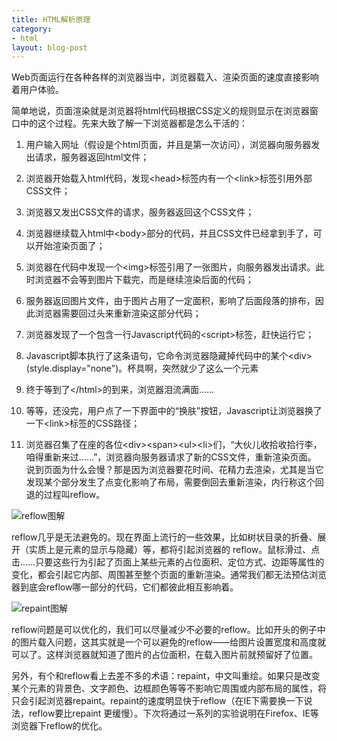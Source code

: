 ```yaml
---
title: HTML解析原理
category:
- html
layout: blog-post
---
```


Web页面运行在各种各样的浏览器当中，浏览器载入、渲染页面的速度直接影响着用户体验。

简单地说，页面渲染就是浏览器将html代码根据CSS定义的规则显示在浏览器窗口中的这个过程。先来大致了解一下浏览器都是怎么干活的：

   1. 用户输入网址（假设是个html页面，并且是第一次访问），浏览器向服务器发出请求，服务器返回html文件；

   2. 浏览器开始载入html代码，发现&lt;head&gt;标签内有一个&lt;link&gt;标签引用外部CSS文件；

   3. 浏览器又发出CSS文件的请求，服务器返回这个CSS文件；

   4. 浏览器继续载入html中&lt;body&gt;部分的代码，并且CSS文件已经拿到手了，可以开始渲染页面了；

   5. 浏览器在代码中发现一个&lt;img&gt;标签引用了一张图片，向服务器发出请求。此时浏览器不会等到图片下载完，而是继续渲染后面的代码；

   6. 服务器返回图片文件，由于图片占用了一定面积，影响了后面段落的排布，因此浏览器需要回过头来重新渲染这部分代码；

   7. 浏览器发现了一个包含一行Javascript代码的&lt;script&gt;标签，赶快运行它；

   8. Javascript脚本执行了这条语句，它命令浏览器隐藏掉代码中的某个&lt;div&gt; (style.display="none")。杯具啊，突然就少了这么一个元素

   9. 终于等到了&lt;/html&gt;的到来，浏览器泪流满面……

   10. 等等，还没完，用户点了一下界面中的“换肤”按钮，Javascript让浏览器换了一下&lt;link&gt;标签的CSS路径；

   11. 浏览器召集了在座的各位&lt;div&gt;&lt;span&gt;&lt;ul&gt;&lt;li&gt;们，“大伙儿收拾收拾行李，咱得重新来过……”，浏览器向服务器请求了新的CSS文件，重新渲染页面。
   说到页面为什么会慢？那是因为浏览器要花时间、花精力去渲染，尤其是当它发现某个部分发生了点变化影响了布局，需要倒回去重新渲染，内行称这个回退的过程叫reflow。

 ![reflow图解](/images/content/reflow.jpg "reflow图解")

reflow几乎是无法避免的。现在界面上流行的一些效果，比如树状目录的折叠、展开（实质上是元素的显示与隐藏）等，都将引起浏览器的 reflow。鼠标滑过、点击……只要这些行为引起了页面上某些元素的占位面积、定位方式、边距等属性的变化，都会引起它内部、周围甚至整个页面的重新渲染。通常我们都无法预估浏览器到底会reflow哪一部分的代码，它们都彼此相互影响着。

 ![repaint图解](/images/content/repaint.jpg "repaint图解")
 
reflow问题是可以优化的，我们可以尽量减少不必要的reflow。比如开头的例子中的图片载入问题，这其实就是一个可以避免的reflow——给图片设置宽度和高度就可以了。这样浏览器就知道了图片的占位面积，在载入图片前就预留好了位置。

 另外，有个和reflow看上去差不多的术语：repaint，中文叫重绘。如果只是改变某个元素的背景色、文字颜色、边框颜色等等不影响它周围或内部布局的属性，将只会引起浏览器repaint。repaint的速度明显快于reflow（在IE下需要换一下说法，reflow要比repaint 更缓慢）。下次将通过一系列的实验说明在Firefox、IE等浏览器下reflow的优化。
